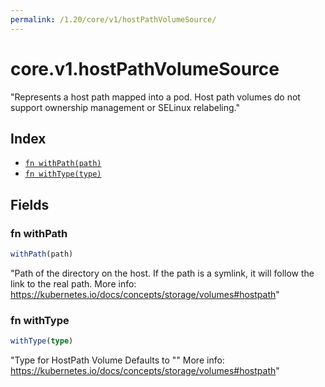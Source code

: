 ```yaml
---
permalink: /1.20/core/v1/hostPathVolumeSource/
---
```


# core.v1.hostPathVolumeSource

"Represents a host path mapped into a pod. Host path volumes do not support ownership management or SELinux relabeling."

## Index

* [`fn withPath(path)`](#fn-withpath)
* [`fn withType(type)`](#fn-withtype)

## Fields

### fn withPath

```ts
withPath(path)
```

"Path of the directory on the host. If the path is a symlink, it will follow the link to the real path. More info: https://kubernetes.io/docs/concepts/storage/volumes#hostpath"

### fn withType

```ts
withType(type)
```

"Type for HostPath Volume Defaults to \"\" More info: https://kubernetes.io/docs/concepts/storage/volumes#hostpath"